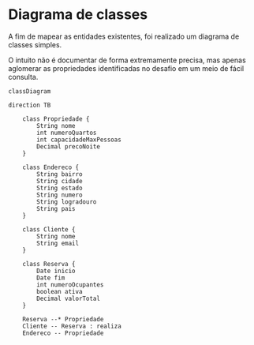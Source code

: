 # Diagrama de classes

A fim de mapear as entidades existentes, foi realizado um diagrama de classes simples.

O intuito não é documentar de forma extremamente precisa, mas apenas aglomerar as propriedades identificadas no desafio em um meio de fácil consulta. 


```mermaid
classDiagram

direction TB

    class Propriedade {
	    String nome
	    int numeroQuartos
	    int capacidadeMaxPessoas
	    Decimal precoNoite
    }

    class Endereco {
	    String bairro
	    String cidade
	    String estado
        String numero
        String logradouro
        String pais
    }

    class Cliente {
	    String nome
        String email
    }

    class Reserva {
	    Date inicio
	    Date fim
	    int numeroOcupantes
        boolean ativa
        Decimal valorTotal
    }

    Reserva --* Propriedade
    Cliente -- Reserva : realiza
    Endereco -- Propriedade
```